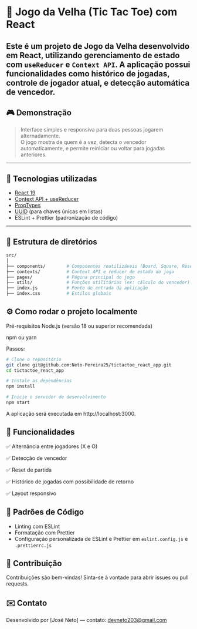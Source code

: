 # 🧠 Jogo da Velha (Tic Tac Toe) com React

Este é um projeto de Jogo da Velha desenvolvido em React, utilizando gerenciamento de estado com `useReducer` e `Context API`. A aplicação possui funcionalidades como histórico de jogadas, controle de jogador atual, e detecção automática de vencedor.
---

## 🎮 Demonstração

> Interface simples e responsiva para duas pessoas jogarem alternadamente.  
> O jogo mostra de quem é a vez, detecta o vencedor automaticamente, e permite reiniciar ou voltar para jogadas anteriores.

---

## 🚀 Tecnologias utilizadas

- [React 19](https://react.dev/)
- [Context API + useReducer](https://react.dev/learn/scaling-up-with-reducer-and-context)
- [PropTypes](https://www.npmjs.com/package/prop-types)
- [UUID](https://www.npmjs.com/package/uuid) (para chaves únicas em listas)
- ESLint + Prettier (padronização de código)

---

## 📁 Estrutura de diretórios

```bash
src/
│
├── components/        # Componentes reutilizáveis (Board, Square, Reset, etc.)
├── contexts/          # Context API e reducer de estado do jogo
├── pages/             # Página principal do jogo
├── utils/             # Funções utilitárias (ex: cálculo do vencedor)
├── index.js           # Ponto de entrada da aplicação
├── index.css          # Estilos globais
```

## ⚙️ Como rodar o projeto localmente
Pré-requisitos
Node.js (versão 18 ou superior recomendada)

npm ou yarn

Passos:

```bash
# Clone o repositório
git clone git@github.com:Neto-Pereira25/tictactoe_react_app.git
cd tictactoe_react_app

# Instale as dependências
npm install

# Inicie o servidor de desenvolvimento
npm start

```
A aplicação será executada em http://localhost:3000.

## 🧠 Funcionalidades
✅ Alternância entre jogadores (X e O)

✅ Detecção de vencedor

✅ Reset de partida

✅ Histórico de jogadas com possibilidade de retorno

✅ Layout responsivo

## 🧼 Padrões de Código

- Linting com ESLint
- Formatação com Prettier
- Configuração personalizada de ESLint e Prettier em `eslint.config.js` e `.prettierrc.js`

## 🙌 Contribuição
Contribuições são bem-vindas!
Sinta-se à vontade para abrir issues ou pull requests.

## ✉️ Contato
Desenvolvido por [José Neto] — contato: devneto203@gmail.com
